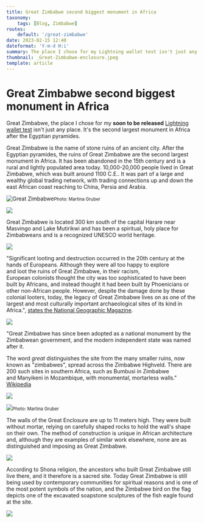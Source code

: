 ```yaml
---
title: Great Zimbabwe second biggest monument in Africa
taxonomy:
    tags: [Blog, Zimbabwe]
routes:
    default: '/great-zimbabwe'
date: 2023-02-15 12:40
dateformat: 'Y-m-d H:i'
summary: The place I chose for my Lightning wallet test isn't just any place. It's the second largest monument in Africa after the Egyptian pyramides.
thumbnail: _Great-Zimbabwe-enclosure.jpeg
template: article
---
```



# Great Zimbabwe second biggest monument in Africa


Great Zimbabwe, the place I chose for my **soon to be released** [Lightning wallet test](/lightning-self-custody-wallets-2023) isn't just any place. It's the second largest monument in Africa after the Egyptian pyramides.

Great Zimbabwe is the name of stone ruins of an ancient city. After the Egyptian pyramides, the ruins of Great Zimbabwe are the second largest monument in Africa. It has been abandoned in the 15th century and is a rural and lightly populated area today. 10,000-20,000 people lived in Great Zimbabwe, which was built around 1100 C.E.. It was part of a large and wealthy global trading network, with trading connections up and down the east African coast reaching to China, Persia and Arabia. 

![Great Zimbabwe](_Great-Zimbabwe-enclosure.jpeg)<small>Photo: Martina Gruber</small>

![](_great-zimbabwe-1.JPG)

Great Zimbabwe is located 300 km south of the capital Harare near Masvingo and Lake Mutirikwi and has been a spiritual, holy place for Zimbabweans and is a recognized UNESCO world heritage.

![](_Great-Zimbabwe-map.jpeg)

"Significant looting and destruction occurred in the 20th century at the hands of Europeans. Although they were all too happy to explore and loot the ruins of Great Zimbabwe, in their racism, European colonists thought the city was too sophisticated to have been built by Africans, and instead thought it had been built by Phoenicians or other non-African people. However, despite the damage done by these colonial looters, today, the legacy of Great Zimbabwe lives on as one of the largest and most culturally important archaeological sites of its kind in Africa.", [states the National Geographic Magazine](https://education.nationalgeographic.org/resource/great-zimbabwe).

![](_description-plate.JPG)

"Great Zimbabwe has since been adopted as a national monument by the Zimbabwean government, and the modern independent state was named after it.

The word _great_ distinguishes the site from the many smaller ruins, now known as "zimbabwes", spread across the Zimbabwe Highveld. There are 200 such sites in southern Africa, such as Bumbusi in Zimbabwe and Manyikeni in Mozambique, with monumental, mortarless walls." [Wikipedia](https://en.wikipedia.org/wiki/Great_Zimbabwe)

![](_great-zimbabwe-4.JPG)

![](_Great-Zimbabwe-enclusure-wall.jpeg)<small>Photo: Martina Gruber</small>

The walls of the Great Enclosure are up to 11 meters high. They were built without mortar, relying on carefully shaped rocks to hold the wall's shape on their own. The method of construction is unique in African architecture and, although they are examples of similar work elsewhere, none are as distinguished and imposing as Great Zimbabwe.

![](_great-zim-1.JPG)

According to Shona religion, the ancestors who built Great Zimbabwe still live there, and it therefore is a sacred site. Today Great Zimbabwe is still being used by contemporary communities for spiritual reasons and is one of the most potent symbols of the nation, and the Zimbabwe bird on the flag depicts one of the excavated soapstone sculptures of the fish eagle found at the site.

![](_great-zimbabwe-2.JPG)